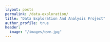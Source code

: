 ```yaml
---
layout: posts
permalink: /data-exploration/
title: "Data Exploration And Analysis Project"
author_profile: true
header:
  image: "/images/qwe.jpg"
---
```

